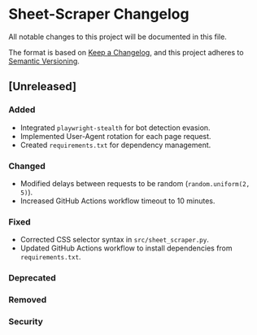 # Sheet-Scraper Changelog

All notable changes to this project will be documented in this file.

The format is based on [Keep a Changelog](https://keepachangelog.com/en/1.0.0/),
and this project adheres to [Semantic Versioning](https://semver.org/spec/v2.0.0.html).

## [Unreleased]

### Added
- Integrated `playwright-stealth` for bot detection evasion.
- Implemented User-Agent rotation for each page request.
- Created `requirements.txt` for dependency management.

### Changed
- Modified delays between requests to be random (`random.uniform(2, 5)`).
- Increased GitHub Actions workflow timeout to 10 minutes.

### Fixed
- Corrected CSS selector syntax in `src/sheet_scraper.py`.
- Updated GitHub Actions workflow to install dependencies from `requirements.txt`.

### Deprecated

### Removed

### Security
